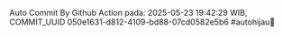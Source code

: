 Auto Commit By Github Action pada: 2025-05-23 19:42:29 WIB, COMMIT_UUID 050e1631-d812-4109-bd88-07cd0582e5b6 #autohijau🗿
